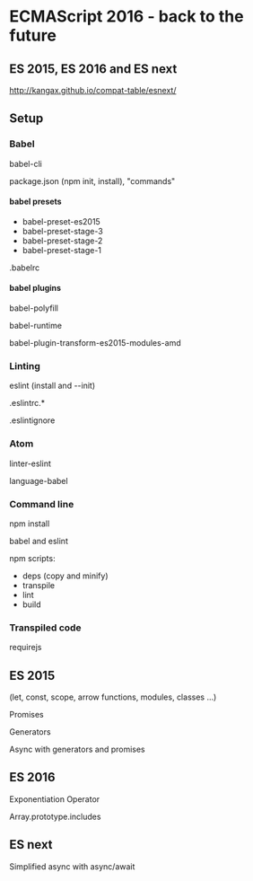 # ECMAScript 2016 - back to the future

## ES 2015, ES 2016 and ES next
http://kangax.github.io/compat-table/esnext/

## Setup
### Babel
babel-cli

package.json (npm init, install), "commands"

#### babel presets
* babel-preset-es2015
* babel-preset-stage-3
* babel-preset-stage-2
* babel-preset-stage-1

.babelrc

#### babel plugins
babel-polyfill

babel-runtime

babel-plugin-transform-es2015-modules-amd

### Linting
eslint (install and --init)

.eslintrc.*

.eslintignore

### Atom
linter-eslint

language-babel

### Command line
npm install

babel and eslint

npm scripts:
* deps (copy and minify)
* transpile
* lint
* build

### Transpiled code
requirejs


## ES 2015
(let, const, scope, arrow functions, modules, classes ...)

Promises

Generators

Async with generators and promises

## ES 2016
Exponentiation Operator

Array.prototype.includes


## ES next
Simplified async with async/await
